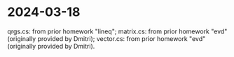 # 2024-03-18

qrgs.cs: from prior homework "lineq";
matrix.cs: from prior homework "evd" (originally provided by Dmitri);
vector.cs: from prior homework "evd" (originally provided by Dmitri).

